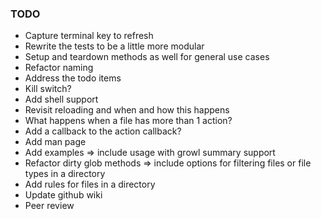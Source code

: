### TODO ###

* Capture terminal key to refresh
* Rewrite the tests to be a little more modular
* Setup and teardown methods as well for general use cases
* Refactor naming
* Address the todo items
* Kill switch?
* Add shell support
* Revisit reloading and when and how this happens
* What happens when a file has more than 1 action?
* Add a callback to the action callback?
* Add man page
* Add examples => include usage with growl summary support
* Refactor dirty glob methods => include options for filtering files or file types in a directory
* Add rules for files in a directory
* Update github wiki
* Peer review